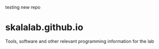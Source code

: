 testing new repo

# skalalab.github.io
Tools, software and other relevant programming information for the lab
